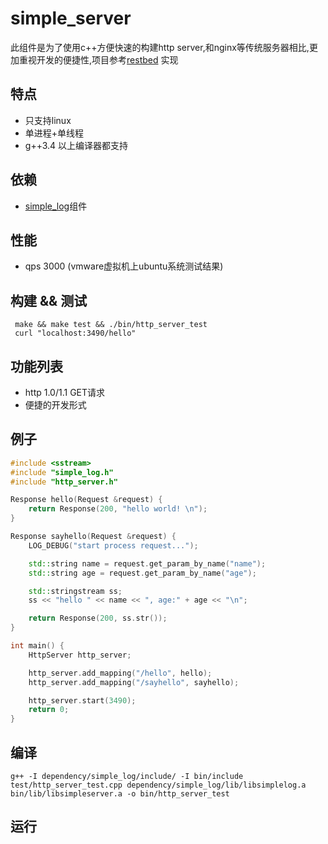 simple_server
=============
此组件是为了使用c++方便快速的构建http server,和nginx等传统服务器相比,更加重视开发的便捷性,项目参考[restbed](https://bitbucket.org/Corvusoft/restbed/overview) 实现
## 特点
* 只支持linux
* 单进程+单线程
* g++3.4 以上编译器都支持

## 依赖
 * [simple_log](https://github.com/hongliuliao/simple_log)组件

## 性能
 * qps 3000 (vmware虚拟机上ubuntu系统测试结果)

## 构建 && 测试
```
 make && make test && ./bin/http_server_test 
 curl "localhost:3490/hello"
```

## 功能列表
  * http 1.0/1.1 GET请求
  * 便捷的开发形式

## 例子
```c++
#include <sstream>
#include "simple_log.h"
#include "http_server.h"

Response hello(Request &request) {
	return Response(200, "hello world! \n");
}

Response sayhello(Request &request) {
	LOG_DEBUG("start process request...");

	std::string name = request.get_param_by_name("name");
	std::string age = request.get_param_by_name("age");

	std::stringstream ss;
	ss << "hello " << name << ", age:" + age << "\n";

	return Response(200, ss.str());
}

int main() {
	HttpServer http_server;

	http_server.add_mapping("/hello", hello);
	http_server.add_mapping("/sayhello", sayhello);

	http_server.start(3490);
	return 0;
}

```

## 编译
```
g++ -I dependency/simple_log/include/ -I bin/include test/http_server_test.cpp dependency/simple_log/lib/libsimplelog.a bin/lib/libsimpleserver.a -o bin/http_server_test
```

## 运行


